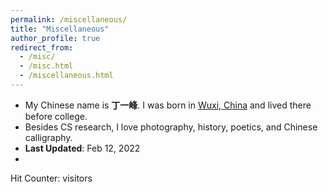 ```yaml
---
permalink: /miscellaneous/
title: "Miscellaneous"
author_profile: true
redirect_from: 
  - /misc/
  - /misc.html
  - /miscellaneous.html
---
```

- My Chinese name is **丁一峰**. I was born in [Wuxi, China](https://www.britannica.com/place/Wuxi) and lived there before college.
- Besides CS research, I love photography, history, poetics, and Chinese calligraphy.
- **Last Updated**: Feb 12, 2022
- <link rel="stylesheet" href="//cdn.bootcss.com/font-awesome/4.3.0/css/font-awesome.min.css">
<script async src="//busuanzi.ibruce.info/busuanzi/2.3/busuanzi.pure.mini.js"></script>
<span id="busuanzi_container_site_uv">
Hit Counter: <strong><span id="busuanzi_value_site_uv"><i class="fa fa-spinner fa-spin"></i></span></strong> visitors
</span>

